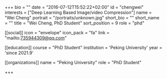 +++
bio = ""
date = "2016-07-12T15:52:22+02:00"
id = "chengwei"
interests = ["Deep Learning Based Image/video Compression"]
name = "Wei Cheng"
portrait = "/portraits/unknown.jpg"
short_bio = ""
short_name = ""
title = "Wei Cheng, PhD Student"
sort_position = 9 
role = "phd"

[[social]]
    icon = "envelope"
    icon_pack = "fa"
    link = "mailto:735944309@qq.com"

[[education]]
    course = "PhD Student"
    institution = 'Peking University'
    year = 'since 2021.9'

[[organizations]]
    name = "Peking University"
    role = "PhD Student"

+++

